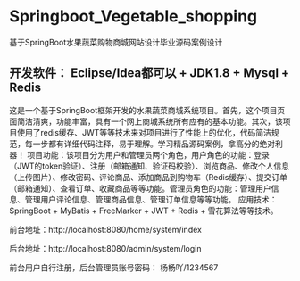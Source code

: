# Springboot_Vegetable_shopping
基于SpringBoot水果蔬菜购物商城网站设计毕业源码案例设计

## 开发软件： Eclipse/Idea都可以 + JDK1.8 + Mysql + Redis
  这是一个基于SpringBoot框架开发的水果蔬菜商城系统项目。首先，这个项目页面简洁清爽，功能丰富，具有一个网上商城系统所有应有的基本功能。其次，该项目使用了redis缓存、JWT等等技术来对项目进行了性能上的优化，代码简洁规范，每一步都有详细代码注释，易于理解。学习精品源码案例，拿高分的绝对利器！
项目功能：该项目分为用户和管理员两个角色，用户角色的功能：登录（JWT的token验证）、注册（邮箱通知、验证码校验）、浏览商品、修改个人信息（上传图片）、修改密码、评论商品、添加商品到购物车（Redis缓存）、提交订单（邮箱通知）、查看订单、收藏商品等等功能。管理员角色的功能：管理用户信息、管理用户评论信息、管理商品信息、管理订单信息等等功能。
应用技术：SpringBoot + MyBatis + FreeMarker + JWT + Redis + 雪花算法等等技术。

前台地址：http://localhost:8080/home/system/index

后台地址：http://localhost:8080/admin/system/login

前台用户自行注册，后台管理员账号密码： 杨杨吖/1234567
